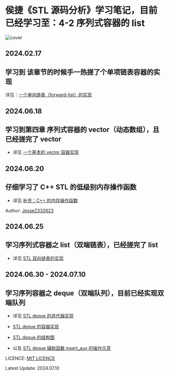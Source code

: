 # 侯捷《STL 源码分析》学习笔记，目前已经学习至：4-2 序列式容器的 list

![cover](https://i0.hdslb.com/bfs/archive/83d95f897ae4d9e52f25d4076bd7daec3946d9d6.jpg@600w_600h_1c.png)

## 2024.02.17

## 学习到 该章节的时候手一热搓了个单项链表容器的实现

详见：[一个单向链表（forward-list）的实现](https://github.com/JesseZ332623/The-Annotated-STL-Sources/tree/master/src/3_2/myForwardList/src/include/My_Forward_List.h)

## 2024.06.18

## 学习到第四章 序列式容器的 vector（动态数组），且已经搓完了 vector

- 详见 [一个基本的 vector 容器实现](https://github.com/JesseZ332623/The-Annotated-STL-Sources/blob/master/src/4_2/vector/include/myVector.h)

## 2024.06.20

## 仔细学习了 C++ STL 的低级别内存操作函数

- 详见 [补充：C++ 的内存操作函数](https://github.com/JesseZ332623/The-Annotated-STL-Sources/blob/master/src/4_2/vector/document/%E8%A1%A5%E5%85%85%EF%BC%9AC%2B%2B%20%E7%9A%84%E5%86%85%E5%AD%98%E6%93%8D%E4%BD%9C%E5%87%BD%E6%95%B0.md)

Author: [JesseZ332623](https://github.com/JesseZ332623)

## 2024.06.25

## 学习序列式容器之 list（双端链表），已经搓完了 list

- 详见 [STL 双向链表的实现](https://github.com/JesseZ332623/The-Annotated-STL-Sources/tree/master/src/4_2/list/include/list.h)

## 2024.06.30 - 2024.07.10

## 学习序列容器之 deque（双端队列），目前已经实现双端队列

- 详见 [STL deque 的迭代器实现](https://github.com/JesseZ332623/The-Annotated-STL-Sources/blob/master/src/4_2/dequeue/include/deque_iterator.h)

- [STL deque 的容器实现](https://github.com/JesseZ332623/The-Annotated-STL-Sources/blob/master/src/4_2/dequeue/include/deque.h)

- [STL deque 的结构图](https://github.com/JesseZ332623/The-Annotated-STL-Sources/blob/master/src/4_2/dequeue/document/deque%20%E7%9A%84%E7%BB%93%E6%9E%84.dio)

- 以及 [STL deque 辅助函数 insert_aux 的操作示意](https://github.com/JesseZ332623/The-Annotated-STL-Sources/blob/master/src/4_2/dequeue/document/%E8%BE%85%E5%8A%A9%E5%87%BD%E6%95%B0%20insert_aux%20%E7%9A%84%E6%93%8D%E4%BD%9C%E7%A4%BA%E6%84%8F.png)

LICENCE: [MIT LICENCE](https://opensource.org/license/mit/)

Latest Update: 2024.07.10
